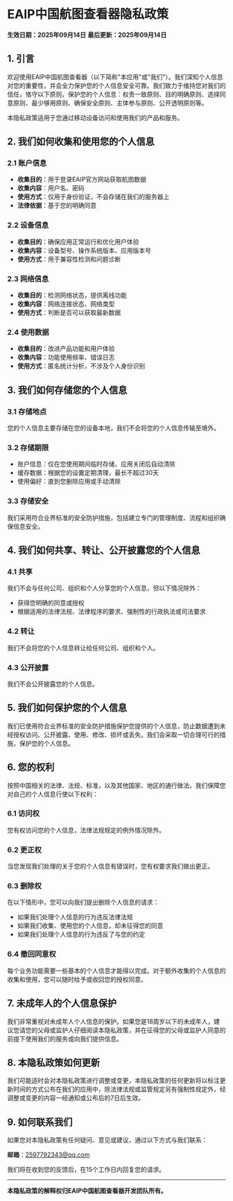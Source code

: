 # EAIP中国航图查看器隐私政策

**生效日期：2025年09月14日**
**最后更新：2025年09月14日**

## 1. 引言

欢迎使用EAIP中国航图查看器（以下简称"本应用"或"我们"）。我们深知个人信息对您的重要性，并会全力保护您的个人信息安全可靠。我们致力于维持您对我们的信任，恪守以下原则，保护您的个人信息：权责一致原则、目的明确原则、选择同意原则、最少够用原则、确保安全原则、主体参与原则、公开透明原则等。

本隐私政策适用于您通过移动设备访问和使用我们的产品和服务。

## 2. 我们如何收集和使用您的个人信息

### 2.1 账户信息
- **收集目的**：用于登录EAIP官方网站获取航图数据
- **收集内容**：用户名、密码
- **使用方式**：仅用于身份验证，不会存储在我们的服务器上
- **法律依据**：基于您的明确同意

### 2.2 设备信息
- **收集目的**：确保应用正常运行和优化用户体验
- **收集内容**：设备型号、操作系统版本、应用版本号
- **使用方式**：用于兼容性检测和问题诊断

### 2.3 网络信息
- **收集目的**：检测网络状态，提供离线功能
- **收集内容**：网络连接状态、网络类型
- **使用方式**：判断是否可以获取最新数据

### 2.4 使用数据
- **收集目的**：改进产品功能和用户体验
- **收集内容**：功能使用频率、错误日志
- **使用方式**：匿名统计分析，不涉及个人身份识别

## 3. 我们如何存储您的个人信息

### 3.1 存储地点
您的个人信息主要存储在您的设备本地，我们不会将您的个人信息传输至境外。

### 3.2 存储期限
- 账户信息：仅在您使用期间临时存储，应用关闭后自动清除
- 缓存数据：根据您的设置定期清理，最长不超过30天
- 使用偏好：直到您删除应用或手动清除

### 3.3 存储安全
我们采用符合业界标准的安全防护措施，包括建立专门的管理制度、流程和组织确保信息安全。

## 4. 我们如何共享、转让、公开披露您的个人信息

### 4.1 共享
我们不会与任何公司、组织和个人分享您的个人信息，但以下情况除外：
- 获得您明确的同意或授权
- 根据适用的法律法规、法律程序的要求、强制性的行政执法或司法要求

### 4.2 转让
我们不会将您的个人信息转让给任何公司、组织和个人。

### 4.3 公开披露
我们不会公开披露您的个人信息。

## 5. 我们如何保护您的个人信息

我们已使用符合业界标准的安全防护措施保护您提供的个人信息，防止数据遭到未经授权访问、公开披露、使用、修改、损坏或丢失。我们会采取一切合理可行的措施，保护您的个人信息。

## 6. 您的权利

按照中国相关的法律、法规、标准，以及其他国家、地区的通行做法，我们保障您对自己的个人信息行使以下权利：

### 6.1 访问权
您有权访问您的个人信息，法律法规规定的例外情况除外。

### 6.2 更正权
当您发现我们处理的关于您的个人信息有错误时，您有权要求我们做出更正。

### 6.3 删除权
在以下情形中，您可以向我们提出删除个人信息的请求：
- 如果我们处理个人信息的行为违反法律法规
- 如果我们收集、使用您的个人信息，却未征得您的同意
- 如果我们处理个人信息的行为违反了与您的约定

### 6.4 撤回同意权
每个业务功能需要一些基本的个人信息才能得以完成。对于额外收集的个人信息的收集和使用，您可以随时给予或收回您的授权同意。

## 7. 未成年人的个人信息保护

我们非常重视对未成年人个人信息的保护。如果您是18周岁以下的未成年人，建议您请您的父母或监护人仔细阅读本隐私政策，并在征得您的父母或监护人同意的前提下使用我们的服务或向我们提供信息。

## 8. 本隐私政策如何更新

我们可能适时会对本隐私政策进行调整或变更，本隐私政策的任何更新将以标注更新时间的方式公布在我们的应用中，除法律法规或监管规定另有强制性规定外，经调整或变更的内容一经通知或公布后的7日后生效。

## 9. 如何联系我们

如果您对本隐私政策有任何疑问、意见或建议，通过以下方式与我们联系：

**邮箱**：2597792343@qq.com

我们将在收到您的反馈后，在15个工作日内回复您的请求。

---

**本隐私政策的解释权归EAIP中国航图查看器开发团队所有。**
